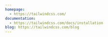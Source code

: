 ```yaml
---
homepage:
  - https://tailwindcss.com/
documentation:
  - https://tailwindcss.com/docs/installation
blog: https://tailwindcss.com/blog
---
```

